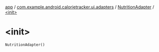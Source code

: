 [app](../../index.md) / [com.example.android.calorietracker.ui.adapters](../index.md) / [NutritionAdapter](index.md) / [&lt;init&gt;](./-init-.md)

# &lt;init&gt;

`NutritionAdapter()`